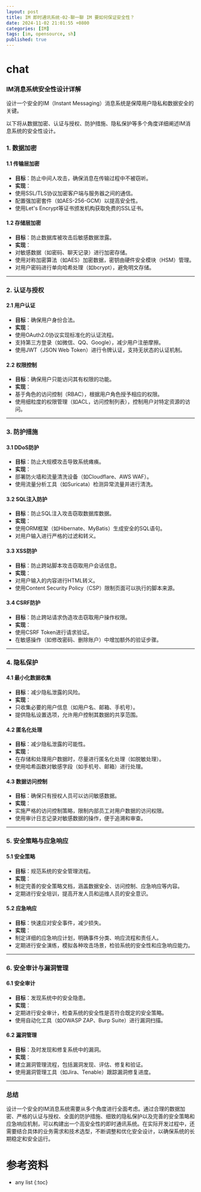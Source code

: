 ```yaml
---
layout: post
title: IM 即时通讯系统-02-聊一聊 IM 要如何保证安全性？
date: 2024-11-02 21:01:55 +0800
categories: [IM]
tags: [im, opensource, sh]
published: true
---
```


# chat

### IM消息系统安全性设计详解

设计一个安全的IM（Instant Messaging）消息系统是保障用户隐私和数据安全的关键。

以下将从数据加密、认证与授权、防护措施、隐私保护等多个角度详细阐述IM消息系统的安全性设计。

### 1. 数据加密

#### 1.1 传输层加密
- **目标**：防止中间人攻击，确保消息在传输过程中不被窃听。
- **实现**：
- 使用SSL/TLS协议加密客户端与服务器之间的通信。
- 配置强加密套件（如AES-256-GCM）以提高安全性。
- 使用Let's Encrypt等证书颁发机构获取免费的SSL证书。

#### 1.2 存储层加密
- **目标**：防止数据库被攻击后敏感数据泄露。
- **实现**：
- 对敏感数据（如密码、聊天记录）进行加密存储。
- 使用对称加密算法（如AES）加密数据，密钥由硬件安全模块（HSM）管理。
- 对用户密码进行单向哈希处理（如bcrypt），避免明文存储。

---

### 2. 认证与授权

#### 2.1 用户认证
- **目标**：确保用户身份合法。
- **实现**：
- 使用OAuth2.0协议实现标准化的认证流程。
- 支持第三方登录（如微信、QQ、Google），减少用户注册摩擦。
- 使用JWT（JSON Web Token）进行令牌认证，支持无状态的认证机制。

#### 2.2 权限控制
- **目标**：确保用户只能访问其有权限的功能。
- **实现**：
- 基于角色的访问控制（RBAC），根据用户角色授予相应的权限。
- 使用细粒度的权限管理（如ACL，访问控制列表），控制用户对特定资源的访问。

---

### 3. 防护措施

#### 3.1 DDoS防护
- **目标**：防止大规模攻击导致系统瘫痪。
- **实现**：
- 部署防火墙和流量清洗设备（如Cloudflare、AWS WAF）。
- 使用流量分析工具（如Suricata）检测异常流量并进行清洗。

#### 3.2 SQL注入防护
- **目标**：防止SQL注入攻击窃取数据库数据。
- **实现**：
- 使用ORM框架（如Hibernate、MyBatis）生成安全的SQL语句。
- 对用户输入进行严格的过滤和转义。

#### 3.3 XSS防护
- **目标**：防止跨站脚本攻击窃取用户会话信息。
- **实现**：
- 对用户输入的内容进行HTML转义。
- 使用Content Security Policy（CSP）限制页面可以执行的脚本来源。

#### 3.4 CSRF防护
- **目标**：防止跨站请求伪造攻击窃取用户操作权限。
- **实现**：
- 使用CSRF Token进行请求验证。
- 在敏感操作（如修改密码、删除账户）中增加额外的验证步骤。

---

### 4. 隐私保护

#### 4.1 最小化数据收集
- **目标**：减少隐私泄露的风险。
- **实现**：
- 只收集必要的用户信息（如用户名、邮箱、手机号）。
- 提供隐私设置选项，允许用户控制其数据的共享范围。

#### 4.2 匿名化处理
- **目标**：减少隐私泄露的可能性。
- **实现**：
- 在存储和处理用户数据时，尽量进行匿名化处理（如脱敏处理）。
- 使用哈希函数对敏感字段（如手机号、邮箱）进行处理。

#### 4.3 数据访问控制
- **目标**：确保只有授权人员可以访问敏感数据。
- **实现**：
- 实施严格的访问控制策略，限制内部员工对用户数据的访问权限。
- 使用审计日志记录对敏感数据的操作，便于追溯和审查。

---

### 5. 安全策略与应急响应

#### 5.1 安全策略
- **目标**：规范系统的安全管理流程。
- **实现**：
- 制定完善的安全策略文档，涵盖数据安全、访问控制、应急响应等内容。
- 定期进行安全培训，提高开发人员和运维人员的安全意识。

#### 5.2 应急响应
- **目标**：快速应对安全事件，减少损失。
- **实现**：
- 制定详细的应急响应计划，明确事件分类、响应流程和责任人。
- 定期进行安全演练，模拟各种攻击场景，检验系统的安全性和应急响应能力。

---

### 6. 安全审计与漏洞管理

#### 6.1 安全审计
- **目标**：发现系统中的安全隐患。
- **实现**：
- 定期进行安全审计，检查系统的安全性是否符合既定的安全策略。
- 使用自动化工具（如OWASP ZAP、Burp Suite）进行漏洞扫描。

#### 6.2 漏洞管理
- **目标**：及时发现和修复系统中的漏洞。
- **实现**：
- 建立漏洞管理流程，包括漏洞发现、评估、修复和验证。
- 使用漏洞管理工具（如Jira、Tenable）跟踪漏洞修复进度。

---

### 总结

设计一个安全的IM消息系统需要从多个角度进行全面考虑。通过合理的数据加密、严格的认证与授权、全面的防护措施、细致的隐私保护以及完善的安全策略和应急响应机制，可以构建出一个高安全性的即时通讯系统。在实际开发过程中，还需要结合具体的业务需求和技术选型，不断调整和优化安全设计，以确保系统的长期稳定和安全运行。


# 参考资料

* any list
{:toc}